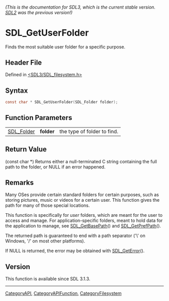 ###### (This is the documentation for SDL3, which is the current stable version. [SDL2](https://wiki.libsdl.org/SDL2/) was the previous version!)
# SDL_GetUserFolder

Finds the most suitable user folder for a specific purpose.

## Header File

Defined in [<SDL3/SDL_filesystem.h>](https://github.com/libsdl-org/SDL/blob/main/include/SDL3/SDL_filesystem.h)

## Syntax

```c
const char * SDL_GetUserFolder(SDL_Folder folder);
```

## Function Parameters

|                          |            |                             |
| ------------------------ | ---------- | --------------------------- |
| [SDL_Folder](SDL_Folder) | **folder** | the type of folder to find. |

## Return Value

(const char *) Returns either a null-terminated C string containing the
full path to the folder, or NULL if an error happened.

## Remarks

Many OSes provide certain standard folders for certain purposes, such as
storing pictures, music or videos for a certain user. This function gives
the path for many of those special locations.

This function is specifically for _user_ folders, which are meant for the
user to access and manage. For application-specific folders, meant to hold
data for the application to manage, see
[SDL_GetBasePath](SDL_GetBasePath)() and
[SDL_GetPrefPath](SDL_GetPrefPath)().

The returned path is guaranteed to end with a path separator ('\\' on
Windows, '/' on most other platforms).

If NULL is returned, the error may be obtained with
[SDL_GetError](SDL_GetError)().

## Version

This function is available since SDL 3.1.3.

----
[CategoryAPI](CategoryAPI), [CategoryAPIFunction](CategoryAPIFunction), [CategoryFilesystem](CategoryFilesystem)

